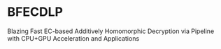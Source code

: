 # BFECDLP
Blazing Fast EC-based Additively Homomorphic Decryption via Pipeline with CPU+GPU Acceleration and Applications
